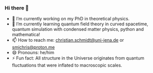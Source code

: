 ### Hi there 👋

- 🔭 I’m currently working on my PhD in theoretical physics.
- 🌱 I’m currently learning quantum field theory in curved spacetime, quantum simulation with condensed matter physics, python and mathematica!
- 📫 How to reach me: christian.schmidt@uni-jena.de or smichris@proton.me
- 😄 Pronouns: he/him
- ⚡ Fun fact: All structure in the Universe originates from quantum fluctuations that were inflated to macroscopic scales. 
<!--
**codetoad7/codetoad7** is a ✨ _special_ ✨ repository because its `README.md` (this file) appears on your GitHub profile.

Here are some ideas to get you started:



- 👯 I’m looking to collaborate on ...
- 🤔 I’m looking for help with ...
- 💬 Ask me about ...



-->
